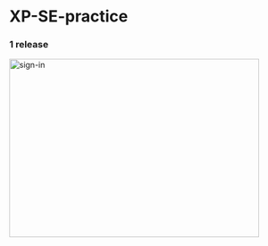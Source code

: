 # XP-SE-practice
### 1 release

<img src="https://github.com/user-attachments/assets/f8a55173-a276-4e8d-a4e5-328f4a3b0af2" alt="sign-in" width="447" height="319">

